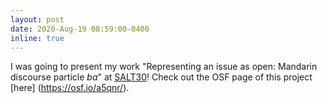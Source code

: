 ```yaml
---
layout: post
date: 2020-Aug-19 08:59:00-0400
inline: true
---
```


I was going to present my work "Representing an issue as open: Mandarin discourse particle *ba*" at [SALT30](https://saltconf.github.io/salt30/)! Check out the OSF page of this project [here] (https://osf.io/a5qnr/).